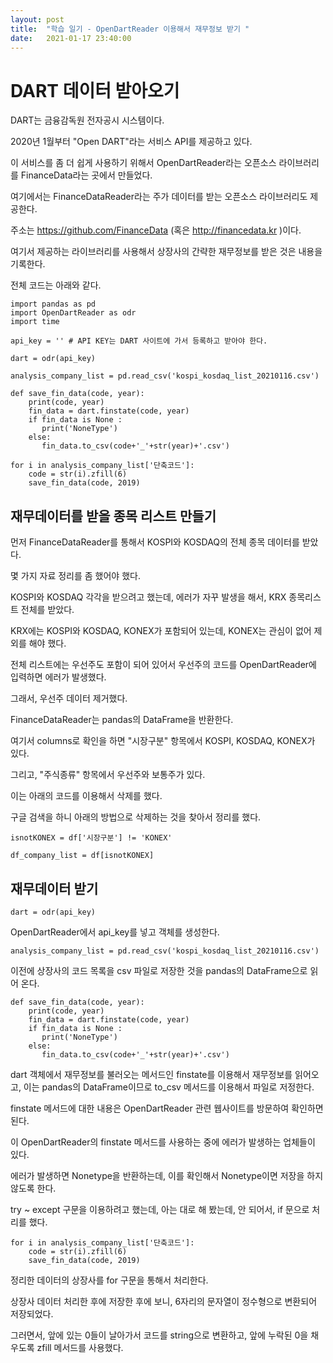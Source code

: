 ```yaml
---
layout: post
title:  "학습 일기 - OpenDartReader 이용해서 재무정보 받기 "
date:   2021-01-17 23:40:00
---
```



# DART 데이터 받아오기

DART는 금융감독원 전자공시 시스템이다.

2020년 1월부터 "Open DART"라는 서비스 API를 제공하고 있다.

이 서비스를 좀 더 쉽게 사용하기 위해서 OpenDartReader라는 오픈소스 라이브러리를 FinanceData라는 곳에서 만들었다.

여기에서는 FinanceDataReader라는 주가 데이터를 받는 오픈소스 라이브러리도 제공한다.

주소는 <https://github.com/FinanceData> (혹은 <http://financedata.kr> )이다.

여기서 제공하는 라이브러리를 사용해서 상장사의 간략한 재무정보를 받은 것은 내용을 기록한다.


전체 코드는 아래와 같다. 



```
import pandas as pd
import OpenDartReader as odr
import time

api_key = '' # API KEY는 DART 사이트에 가서 등록하고 받아야 한다. 

dart = odr(api_key)

analysis_company_list = pd.read_csv('kospi_kosdaq_list_20210116.csv')

def save_fin_data(code, year):
    print(code, year)
    fin_data = dart.finstate(code, year)
    if fin_data is None :
       print('NoneType') 
    else:
       fin_data.to_csv(code+'_'+str(year)+'.csv')

for i in analysis_company_list['단축코드']:
    code = str(i).zfill(6)  
    save_fin_data(code, 2019)
```

## 재무데이터를 받을 종목 리스트 만들기

먼저 FinanceDataReader를 통해서 KOSPI와 KOSDAQ의 전체 종목 데이터를 받았다. 

몇 가지 자료 정리를 좀 했어야 했다.

KOSPI와 KOSDAQ 각각을 받으려고 했는데, 에러가 자꾸 발생을 해서, KRX 종목리스트 전체를 받았다.

KRX에는 KOSPI와 KOSDAQ, KONEX가 포함되어 있는데, KONEX는 관심이 없어 제외를 해야 했다.

전체 리스트에는 우선주도 포함이 되어 있어서 우선주의 코드를 OpenDartReader에 입력하면 에러가 발생했다.

그래서, 우선주 데이터 제거했다.

FinanceDataReader는 pandas의 DataFrame을 반환한다.

여기서 columns로 확인을 하면 "시장구분" 항목에서 KOSPI, KOSDAQ, KONEX가 있다. 

그리고, "주식종류" 항목에서 우선주와 보통주가 있다. 

이는 아래의 코드를 이용해서 삭제를 했다. 

구글 검색을 하니 아래의 방법으로 삭제하는 것을 찾아서 정리를 했다. 


```
isnotKONEX = df['시장구분'] != 'KONEX'

df_company_list = df[isnotKONEX]
```


## 재무데이터 받기


```
dart = odr(api_key)
```

OpenDartReader에서 api_key를 넣고 객체를 생성한다.



``` 
analysis_company_list = pd.read_csv('kospi_kosdaq_list_20210116.csv')
```

이전에 상장사의 코드 목록을 csv 파일로 저장한 것을 pandas의 DataFrame으로 읽어 온다.


```
def save_fin_data(code, year):
    print(code, year)
    fin_data = dart.finstate(code, year)
    if fin_data is None :
       print('NoneType') 
    else:
       fin_data.to_csv(code+'_'+str(year)+'.csv')
```

dart 객체에서 재무정보를 불러오는 메서드인 finstate를 이용해서 재무정보를 읽어오고, 이는 pandas의 DataFrame이므로 to_csv 메서드를 이용해서 파일로 저정한다.

finstate 메서드에 대한 내용은 OpenDartReader 관련 웹사이트를 방문하여 확인하면 된다.

이 OpenDartReader의 finstate 메서드를 사용하는 중에 에러가 발생하는 업체들이 있다.

에러가 발생하면 Nonetype을 반환하는데, 이를 확인해서 Nonetype이면 저장을 하지 않도록 한다.

try ~ except 구문을 이용하려고 했는데, 아는 대로 해 봤는데, 안 되어서, if 문으로 처리를 했다.



``` 
for i in analysis_company_list['단축코드']:
    code = str(i).zfill(6)  
    save_fin_data(code, 2019)
```

정리한 데이터의 상장사를 for 구문을 통해서 처리한다.

상장사 데이터 처리한 후에 저장한 후에 보니, 6자리의 문자열이 정수형으로 변환되어 저장되었다.

그러면서, 앞에 있는 0들이 날아가서 코드를 string으로 변환하고, 앞에 누락된 0을 채우도록 zfill 메서드를 사용했다. 


